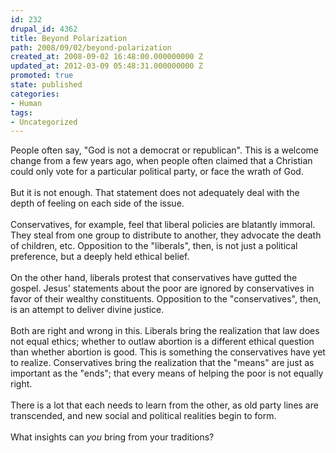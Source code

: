 ```yaml
---
id: 232
drupal_id: 4362
title: Beyond Polarization
path: 2008/09/02/beyond-polarization
created_at: 2008-09-02 16:48:00.000000000 Z
updated_at: 2012-03-09 05:48:31.000000000 Z
promoted: true
state: published
categories:
- Human
tags:
- Uncategorized
---
```

People often say, "God is not a democrat or republican". This is a welcome change from a few years ago, when people often claimed that a Christian could only vote for a particular political party, or face the wrath of God.<br /><br />But it is not enough. That statement does not adequately deal with the depth of feeling on each side of the issue.<br /><br />Conservatives, for example, feel that liberal policies are blatantly immoral. They steal from one group to distribute to another, they advocate the death of children, etc. Opposition to the "liberals", then, is not just a political preference, but a deeply held ethical belief.<br /><br />On the other hand, liberals protest that conservatives have gutted the gospel. Jesus' statements about the poor are ignored by conservatives in favor of their wealthy constituents. Opposition to the "conservatives", then, is an attempt to deliver divine justice.<br /><br />Both are right and wrong in this. Liberals bring the realization that law does not equal ethics; whether to outlaw abortion is a different ethical question than whether abortion is good. This is something the conservatives have yet to realize. Conservatives bring the realization that the "means" are just as important as the "ends"; that every means of helping the poor is not equally right.<br /><br />There is a lot that each needs to learn from the other, as old party lines are transcended, and new social and political realities begin to form.<br /><br />What insights can <span style="font-style: italic;">you</span> bring from your traditions?
